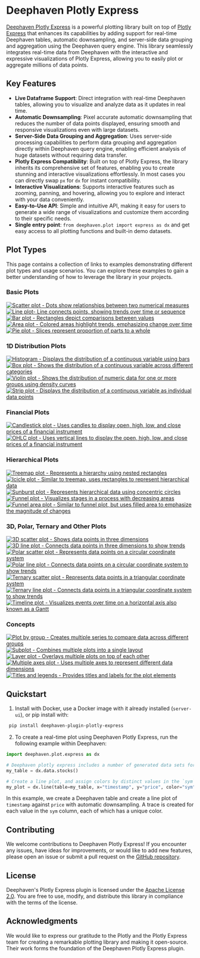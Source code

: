 # Deephaven Plotly Express

[Deephaven Plotly Express](https://github.com/deephaven/deephaven-plugins) is a powerful plotting library built on top of [Plotly Express](https://plotly.com/python/plotly-express/) that enhances its capabilities by adding support for real-time Deephaven tables, automatic downsampling, and server-side data grouping and aggregation using the Deephaven query engine. This library seamlessly integrates real-time data from Deephaven with the interactive and expressive visualizations of Plotly Express, allowing you to easily plot or aggregate millions of data points.

## Key Features

- **Live Dataframe Support**: Direct integration with real-time Deephaven tables, allowing you to visualize and analyze data as it updates in real time.
- **Automatic Downsampling**: Pixel accurate automatic downsampling that reduces the number of data points displayed, ensuring smooth and responsive visualizations even with large datasets.
- **Server-Side Data Grouping and Aggregation**: Uses server-side processing capabilities to perform data grouping and aggregation directly within Deephaven query engine, enabling efficient analysis of huge datasets without requiring data transfer.
- **Plotly Express Compatibility**: Built on top of Plotly Express, the library inherits its comprehensive set of features, enabling you to create stunning and interactive visualizations effortlessly. In most cases you can directly swap `px` for `dx` for instant compatibility.
- **Interactive Visualizations**: Supports interactive features such as zooming, panning, and hovering, allowing you to explore and interact with your data conveniently.
- **Easy-to-Use API**: Simple and intuitive API, making it easy for users to generate a wide range of visualizations and customize them according to their specific needs.
- **Single entry point**: `from deephaven.plot import express as dx` and get easy access to all plotting functions and built-in demo datasets.

## Plot Types

This page contains a collection of links to examples demonstrating different plot types and usage scenarios. You can explore these examples to gain a better understanding of how to leverage the library in your projects.

### Basic Plots

<CardList>

[![Scatter plot - Dots show relationships between two numerical measures](_assets/plot_icons/scatter.svg)](scatter.md)
[![Line plot- Line connects points, showing trends over time or sequence](_assets/plot_icons/line.svg)](line.md)
[![Bar plot - Rectangles depict comparisons between values](_assets/plot_icons/bar.svg)](bar.md)
[![Area plot - Colored areas highlight trends, emphasizing change over time](_assets/plot_icons/area.svg)](area.md)
[![Pie plot - Slices represent proportion of parts to a whole](_assets/plot_icons/pie.svg)](pie.md)

</CardList>

### 1D Distribution Plots

<CardList>

[![Histogram - Displays the distribution of a continuous variable using bars](_assets/plot_icons/histogram.svg)](histogram.md)
[![Box plot - Shows the distribution of a continuous variable across different categories](_assets/plot_icons/box.svg)](box.md)
[![Violin plot -  Shows the distribution of numeric data for one or more groups using density curves](_assets/plot_icons/violin.svg)](violin.md)
[![Strip plot - Displays the distribution of a continuous variable as individual data points](_assets/plot_icons/strip.svg)](strip.md)

</CardList>

### Financial Plots

<CardList>

[![Candlestick plot - Uses candles to display open, high, low, and close prices of a financial instrument](_assets/plot_icons/candlestick.svg)](candlestick.md)
[![OHLC plot - Uses vertical lines to display the open, high, low, and close prices of a financial instrument](_assets/plot_icons/ohlc.svg)](ohlc.md)

</CardList>

### Hierarchical Plots

<CardList>

[![Treemap plot - Represents a hierarchy using nested rectangles](_assets/plot_icons/treemap.svg)](treemap.md)
[![Icicle plot - Similar to treemap, uses rectangles to represent hierarchical data](_assets/plot_icons/icicle.svg)](icicle.md)
[![Sunburst plot - Represents hierarchical data using concentric circles](_assets/plot_icons/sunburst.svg)](sunburst.md)
[![Funnel plot - Visualizes stages in a process with decreasing areas](_assets/plot_icons/funnel.svg)](funnel.md)
[![Funnel area plot - Similar to funnel plot, but uses filled area to emphasize the magnitude of changes](_assets/plot_icons/funnel_area.svg)](funnel-area.md)

</CardList>

### 3D, Polar, Ternary and Other Plots

<CardList>

[![3D scatter plot - Shows data points in three dimensions](_assets/plot_icons/scatter_3d.svg)](scatter-3d.md)
[![3D line plot - Connects data points in three dimensions to show trends](_assets/plot_icons/line_3d.svg)](line-3d.md)
[![Polar scatter plot - Represents data points on a circular coordinate system](_assets/plot_icons/scatter_polar.svg)](scatter-polar.md)
[![Polar line plot - Connects data points on a circular coordinate system to show trends](_assets/plot_icons/line_polar.svg)](line-polar.md)
[![Ternary scatter plot - Represents data points in a triangular coordinate system](_assets/plot_icons/scatter_ternary.svg)](scatter-ternary.md)
[![Ternary line plot - Connects data points in a triangular coordinate system to show trends](_assets/plot_icons/line_ternary.svg)](line-ternary.md)
[![Timeline plot - Visualizes events over time on a horizontal axis also known as a Gantt](_assets/plot_icons/timeline.svg)](timeline.md)

</CardList>

### Concepts

<CardList>

[![Plot by group - Creates multiple series to compare data across different groups](_assets/plot_icons/plot_by_partition.svg)](plot-by.md)
[![Subplot - Combines multiple plots into a single layout](_assets/plot_icons/sub_plot.svg)](sub-plots.md)
[![Layer plot - Overlays multiple plots on top of each other](_assets/plot_icons/layer_plots.svg)](layer-plots.md)
[![Multiple axes plot - Uses multiple axes to represent different data dimensions](_assets/plot_icons/multiple_axes.svg)](multiple-axes.md)
[![Titles and legends - Provides titles and labels for the plot elements](_assets/plot_icons/titles_legends.svg)](other.md)

</CardList>

## Quickstart

1. Install with Docker, use a Docker image with it already installed (`server-ui`), or pip install with:

```bash
 pip install deephaven-plugin-plotly-express
```

2. To create a real-time plot using Deephaven Plotly Express, run the following example within Deephaven:

```python order=my_plot,my_table
import deephaven.plot.express as dx

# Deephaven plotly express includes a number of generated data sets for examples
my_table = dx.data.stocks()

# Create a line plot, and assign colors by distinct values in the `sym` column
my_plot = dx.line(table=my_table, x="timestamp", y="price", color="sym")
```

In this example, we create a Deephaven table and create a line plot of `timestamp` against `price` with automatic downsampling. A trace is created for each value in the `sym` column, each of which has a unique color.

## Contributing

We welcome contributions to Deephaven Plotly Express! If you encounter any issues, have ideas for improvements, or would like to add new features, please open an issue or submit a pull request on the [GitHub repository](https://github.com/deephaven/deephaven-plugins).

## License

Deephaven's Plotly Express plugin is licensed under the [Apache License 2.0](https://github.com/deephaven/deephaven-plugins/blob/main/plugins/plotly-express/LICENSE). You are free to use, modify, and distribute this library in compliance with the terms of the license.

## Acknowledgments

We would like to express our gratitude to the Plotly and the Plotly Express team for creating a remarkable plotting library and making it open-source. Their work forms the foundation of the Deephaven Plotly Express plugin.
